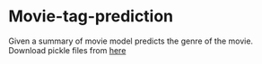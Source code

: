 # Movie-tag-prediction
Given a summary of movie model  predicts the genre of the movie.<br>
Download pickle files from [here](https://drive.google.com/drive/folders/1NvRRMU9eO4SCEiNG2f-QGFRJmMQETMlG?usp=sharing)
